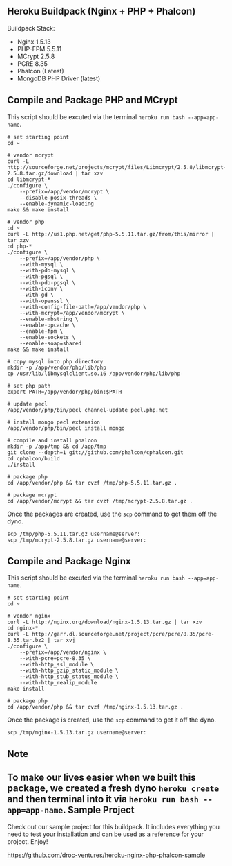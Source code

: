 Heroku Buildpack (Nginx + PHP + Phalcon)
----------------------------------
Buildpack Stack:
* Nginx 1.5.13
* PHP-FPM 5.5.11
* MCrypt 2.5.8
* PCRE 8.35
* Phalcon (Latest)
* MongoDB PHP Driver (latest)

Compile and Package PHP and MCrypt
----------------------------------
This script should be excuted via the terminal ```heroku run bash --app=app-name```.
```
# set starting point
cd ~

# vendor mcrypt
curl -L http://sourceforge.net/projects/mcrypt/files/Libmcrypt/2.5.8/libmcrypt-2.5.8.tar.gz/download | tar xzv
cd libmcrypt-*
./configure \
	--prefix=/app/vendor/mcrypt \
	--disable-posix-threads \
	--enable-dynamic-loading
make && make install

# vendor php
cd ~
curl -L http://us1.php.net/get/php-5.5.11.tar.gz/from/this/mirror | tar xzv
cd php-*
./configure \
	--prefix=/app/vendor/php \
	--with-mysql \
	--with-pdo-mysql \
	--with-pgsql \
	--with-pdo-pgsql \
	--with-iconv \
	--with-gd \
	--with-openssl \
	--with-config-file-path=/app/vendor/php \
	--with-mcrypt=/app/vendor/mcrypt \
	--enable-mbstring \
	--enable-opcache \
	--enable-fpm \
	--enable-sockets \
	--enable-soap=shared
make && make install

# copy mysql into php directory
mkdir -p /app/vendor/php/lib/php
cp /usr/lib/libmysqlclient.so.16 /app/vendor/php/lib/php

# set php path
export PATH=/app/vendor/php/bin:$PATH

# update pecl
/app/vendor/php/bin/pecl channel-update pecl.php.net

# install mongo pecl extension
/app/vendor/php/bin/pecl install mongo

# compile and install phalcon
mkdir -p /app/tmp && cd /app/tmp
git clone --depth=1 git://github.com/phalcon/cphalcon.git
cd cphalcon/build
./install

# package php
cd /app/vendor/php && tar cvzf /tmp/php-5.5.11.tar.gz .

# package mcrypt
cd /app/vendor/mcrypt && tar cvzf /tmp/mcrypt-2.5.8.tar.gz .
```
Once the packages are created, use the ```scp``` command to get them off the dyno.
```
scp /tmp/php-5.5.11.tar.gz username@server:
scp /tmp/mcrypt-2.5.8.tar.gz username@server:
```
Compile and Package Nginx
----------------------------------
This script should be excuted via the terminal ```heroku run bash --app=app-name```.
```
# set starting point
cd ~

# vendor nginx
curl -L http://nginx.org/download/nginx-1.5.13.tar.gz | tar xzv
cd nginx-*
curl -L http://garr.dl.sourceforge.net/project/pcre/pcre/8.35/pcre-8.35.tar.bz2 | tar xvj
./configure \
	--prefix=/app/vendor/nginx \
	--with-pcre=pcre-8.35 \
	--with-http_ssl_module \
	--with-http_gzip_static_module \
	--with-http_stub_status_module \
	--with-http_realip_module
make install

# package php
cd /app/vendor/php && tar cvzf /tmp/nginx-1.5.13.tar.gz .
```
Once the package is created, use the ```scp``` command to get it off the dyno.
```
scp /tmp/nginx-1.5.13.tar.gz username@server:
```
Note
----
To make our lives easier when we built this package, we created a fresh dyno ```heroku create``` and then terminal into it via ```heroku run bash --app=app-name```.
Sample Project
--------------
Check out our sample project for this buildpack. It includes everything you need to test your installation and can be used as a reference for your project. Enjoy!

https://github.com/droc-ventures/heroku-nginx-php-phalcon-sample
